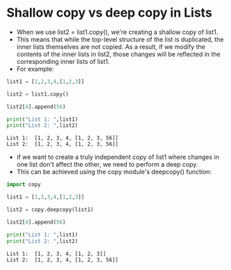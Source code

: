 # Shallow copy vs deep copy in Lists

- When we use list2 = list1.copy(), we're creating a shallow copy of list1.
- This means that while the top-level structure of the list is duplicated, the inner lists themselves are not copied. As a result, if we modify the contents of the inner lists in list2, those changes will be reflected in the corresponding inner lists of list1.
- For example:

```py
list1 = [1,2,3,4,[1,2,3]]

list2 = list1.copy()

list2[4].append(56)

print("List 1: ",list1)
print("List 2: ",list2)
```

```
List 1:  [1, 2, 3, 4, [1, 2, 3, 56]]
List 2:  [1, 2, 3, 4, [1, 2, 3, 56]]
```

- if we want to create a truly independent copy of list1 where changes in one list don't affect the other, we need to perform a deep copy.
- This can be achieved using the copy module's deepcopy() function:

```py
import copy

list1 = [1,2,3,4,[1,2,3]]

list2 = copy.deepcopy(list1)

list2[4].append(56)

print("List 1: ",list1)
print("List 2: ",list2)
```

```
List 1:  [1, 2, 3, 4, [1, 2, 3]]
List 2:  [1, 2, 3, 4, [1, 2, 3, 56]]
```
